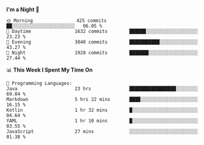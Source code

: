 <!--START_SECTION:waka-->
**I'm a Night 🦉** 

```text
🌞 Morning                425 commits         ██░░░░░░░░░░░░░░░░░░░░░░░   06.05 % 
🌆 Daytime                1632 commits        ██████░░░░░░░░░░░░░░░░░░░   23.23 % 
🌃 Evening                3040 commits        ███████████░░░░░░░░░░░░░░   43.27 % 
🌙 Night                  1928 commits        ███████░░░░░░░░░░░░░░░░░░   27.44 % 
```


📊 **This Week I Spent My Time On** 

```text
💬 Programming Languages: 
Java                     23 hrs              █████████████████░░░░░░░░   69.04 % 
Markdown                 5 hrs 22 mins       ████░░░░░░░░░░░░░░░░░░░░░   16.15 % 
Kotlin                   1 hr 32 mins        █░░░░░░░░░░░░░░░░░░░░░░░░   04.64 % 
YAML                     1 hr 10 mins        █░░░░░░░░░░░░░░░░░░░░░░░░   03.55 % 
JavaScript               27 mins             ░░░░░░░░░░░░░░░░░░░░░░░░░   01.38 % 
```


<!--END_SECTION:waka-->
